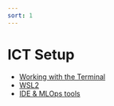 ```yaml
---
sort: 1
---
```


# ICT Setup 

- [Working with the Terminal](../../Study%20Content/Robotics%20and%20Reinforcement%20Learning/1.%20Working%20with%20the%20Terminal%20-%20Refresher.html)
- [WSL2](../../Study%20Content/Robotics%20and%20Reinforcement%20Learning/2.%20Windows%20Subsystem%20for%20Linux%20(WSL2).html)
- [IDE & MLOps tools](../../Study%20Content/MLOps/MLOpsIDETools.html)
